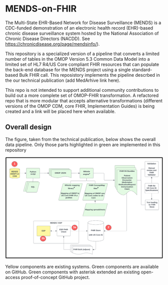 # MENDS-on-FHIR
The Multi-State EHR-Based Network for Disease Surveillance (MENDS) is a CDC-funded demonstration of an electronic health record (EHR)-based chronic disease surveillance system hosted by the National Association of Chronic Disease Directors (NACDD). See https://chronicdisease.org/page/mendsinfo/).

This repository is a specialized version of a pipeline that converts a limited number of tables in the OMOP Version 5.3 Common Data Model into a limited set of HL7 R4/US Core compliant FHIR resources that can populate the back-end database for the MENDS project using a single standard-based Bulk FHIR call. This reposistory implements the pipeline descrbed in the our technical publication (add MedArhive link here). 

This repo is not intended to support additional community contributions to build out a more complete set of OMOP-FHIR transformation. A refactored repo that is more modular that accepts alternative transformations (different versions of the OMOP CDM, core FHIR, Implementation Guides) is being created and a link will be placed here when available.

## Overall design

The figure, taken from the technical publication, below shows the overall data pipeline. Only those parts highlighted in green are implemented in this repository

![alt text goes here](/assets/images/dataflow.png)

Yellow components are existing systems. Green components are available on GitHub. Green components with asterisk extended an existing open-access proof-of-concept GitHub project. 


